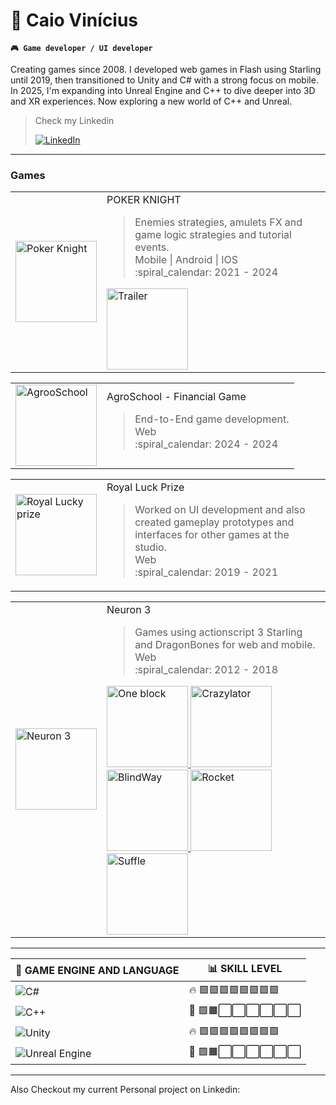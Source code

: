 #  👋 Caio Vinícius

**`🎮 Game developer / UI developer`**

Creating games since 2008. I developed web games in Flash using Starling until 2019, then transitioned to Unity and C# with a strong focus on mobile. In 2025, I'm expanding into Unreal Engine and C++ to dive deeper into 3D and XR experiences.
Now exploring a new world of C++ and Unreal.

> Check my Linkedin 
>
>  [![LinkedIn](https://cdn-icons-png.flaticon.com/24/174/174857.png)](https://www.linkedin.com/in/caio-vinícius-ab448030b/) 

---

### Games 
<table>
  <tr>
    <td>
      <a href="https://pk.instantgames.com.br"> <img alt="Poker Knight" src="https://pk.instantgames.com.br/images/icon.png" width="130"/> </a>
    </td>
    <td>
      POKER KNIGHT 
      <blockquote>
        Enemies strategies, amulets FX and game logic strategies and tutorial events. <br>
        Mobile | Android | IOS <br>
        :spiral_calendar: 2021 - 2024 
      </blockquote>
      <a href="https://www.youtube.com/watch?v=Ee31ZT7tlJE">
        <img alt="Trailer" src="https://assets2.ignimgs.com/2012/12/03/mzlvayfotcu480x480-75jpg-489d5b.jpg" width="130"/> 
      </a>
    </td>
  </tr>
<table>
  <tr>
    <td>
      <picture>
        <img alt="AgrooSchool" src="https://yt3.googleusercontent.com/ytc/AIdro_ke-QOMPsLuNKX_zkO2HtlytQ7p8bmNc9jle7tH2yXVQ-4=s900-c-k-c0x00ffffff-no-rj" width="130"/>
      </picture>
    </td>
    <td>
      AgroSchool - Financial Game 
      <blockquote>
        End-to-End game development.  <br>
        Web <br>
        :spiral_calendar:  2024 - 2024
      </blockquote>
    </td>
  </tr>
  
</table>
<table>
  <tr>
    <td>
      <picture>
      <img alt="Royal Lucky prize" src="https://cdnb.artstation.com/p/assets/covers/images/089/875/701/smaller_square/caio-vianna-caio-vianna-rectangle-9080.jpg?1752184621" width="130"/> 
      </picture>
    </td>
    <td>
      Royal Luck Prize 
      <blockquote>
        Worked on UI development and also created gameplay prototypes and interfaces for other games at the studio.  <br>
        Web <br>
        :spiral_calendar:  2019 - 2021
      </blockquote>
    </td>
  </tr>
  
</table>
<table>
  <tr>
    <td>
      <img alt="Neuron 3" src="https://mir-s3-cdn-cf.behance.net/projects/max_808_webp/d8ecc854543007.Y3JvcCw1MzYsNDE5LDEzNiwxMDc.jpg" width="130"/> 
    </td>
    <td>
      Neuron 3 
      <blockquote>
        Games using actionscript 3 Starling and DragonBones for web and mobile.  <br>
        Web <br>
        :spiral_calendar:  2012 - 2018
      </blockquote>
      <a href="https://youtu.be/-miar8zf2W8?si=YyZzkUUeEIrouMVH">
        <img alt="One block" src="https://mir-s3-cdn-cf.behance.net/project_modules/1400_webp/9306ff54543007.5980c65ca1656.jpg" width="130"/> 
      </a>
      <a href="https://youtu.be/DyqDcGo7VGQ?si=awd11BlxbF8UsWkp">
        <img alt="Crazylator" src="https://mir-s3-cdn-cf.behance.net/project_modules/1400_webp/e047dd54543007.5980c65ca190b.jpg" width="130"/> 
      </a>
      <a href="https://www.youtube.com/watch?v=P_1wFrXA1-o">
        <img alt="BlindWay" src="https://mir-s3-cdn-cf.behance.net/project_modules/1400_webp/f1fe5d54543007.5980c65ca1e0b.jpg" width="130"/> 
      </a>
      <a href="https://youtu.be/7Wjje8Vb3ro">
        <img alt="Rocket" src="https://mir-s3-cdn-cf.behance.net/project_modules/1400_webp/68823b54543007.5980c65ca20c4.jpg" width="130"/> 
      </a>
      <a href="https://youtu.be/-dWUlTe7d6E">
        <img alt="Suffle" src="https://mir-s3-cdn-cf.behance.net/project_modules/1400_webp/2125b354543007.5980c65ca118e.jpg" width="130"/> 
      </a>
    </td>
  </tr>
  
</table>


---

| 🧩 GAME ENGINE AND LANGUAGE | 📊 SKILL LEVEL |                                
|--------------------------------------|--------------------------------------|
|![C#](https://img.shields.io/badge/-C%23-239120?style=flat-square&logo=c-sharp&logoColor=white)   | 🔥 🟩🟩🟩🟩🟩🟩🟩🟩 |
|![C++](https://img.shields.io/badge/-C++-00599C?style=flat-square&logo=c%2B%2B&logoColor=white)   | 🌱 🟩🟧⬜⬜⬜⬜⬜⬜ |
|![Unity](https://img.shields.io/badge/-Unity-000000?style=flat-square&logo=unity&logoColor=white) | 🔥 🟩🟩🟩🟩🟩🟩🟩🟩 |
|![Unreal Engine](https://img.shields.io/badge/-Unreal%20Engine-313131?style=flat-square&logo=unrealengine&logoColor=white) | 🌱 🟩🟧⬜⬜⬜⬜⬜⬜ |

---

Also Checkout my current Personal project on Linkedin:

<a href="https://www.linkedin.com/posts/caio-vin%C3%ADcius-ab448030b_venho-mostrar-um-pouquinho-mais-da-melhoria-activity-7336870099582156800-NL7v?utm_source=share&utm_medium=member_desktop&rcm=ACoAAE7p7igBdOPyQu3-85eiTet5s_wrHcBkxxM"></a>




<!--
**KyoVini/kyovini** is a ✨ _special_ ✨ repository because its `README.md` (this file) appears on your GitHub profile.

Here are some ideas to get you started:

- 🔭 I’m currently working on ...
- 🌱 I’m currently learning ...
- 👯 I’m looking to collaborate on ...
- 🤔 I’m looking for help with ...
- 💬 Ask me about ...
- 📫 How to reach me: ...
- 😄 Pronouns: ...
- ⚡ Fun fact: ...
-->
